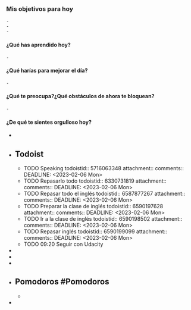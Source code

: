### Mis objetivos para hoy
	-
	-
	-
#### ¿Qué has aprendido hoy?
	-
#### ¿Qué harías para mejorar el día?
	-
#### ¿Qué te preocupa?¿Qué obstáculos de ahora te bloquean?
	-
#### ¿De qué te sientes orgulloso hoy?
-
- ## Todoist
	- TODO Speaking
	  todoistid:: 5716063348
	  attachment:: 
	  comments:: 
	  DEADLINE: <2023-02-06 Mon>
	- TODO Repasarlo todo
	  todoistid:: 6330731819
	  attachment:: 
	  comments:: 
	  DEADLINE: <2023-02-06 Mon>
	- TODO Repasar todo el inglés
	  todoistid:: 6587877267
	  attachment:: 
	  comments:: 
	  DEADLINE: <2023-02-06 Mon>
	- TODO Preparar la clase de inglés
	  todoistid:: 6590197628
	  attachment:: 
	  comments:: 
	  DEADLINE: <2023-02-06 Mon>
	- TODO Ir a la clase de inglés
	  todoistid:: 6590198502
	  attachment:: 
	  comments:: 
	  DEADLINE: <2023-02-06 Mon>
	- TODO Repasar inglés
	  todoistid:: 6590199099
	  attachment:: 
	  comments:: 
	  DEADLINE: <2023-02-06 Mon>
	- TODO 09:20 Seguir con Udacity
-
-
-
- ## Pomodoros #Pomodoros
	-
-